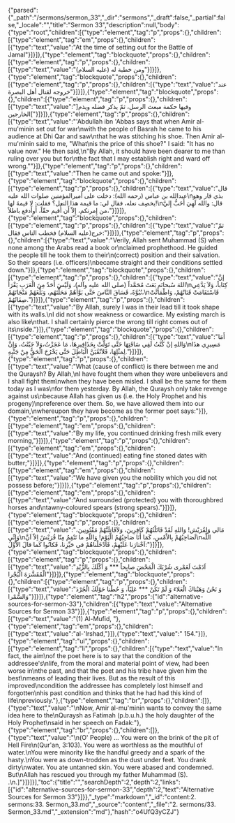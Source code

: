 {"parsed":{"_path":"/sermons/sermon_33","_dir":"sermons","_draft":false,"_partial":false,"_locale":"","title":"Sermon 33","description":null,"body":{"type":"root","children":[{"type":"element","tag":"p","props":{},"children":[{"type":"element","tag":"em","props":{},"children":[{"type":"text","value":"At the time of setting out for the Battle of Jamal"}]}]},{"type":"element","tag":"blockquote","props":{},"children":[{"type":"element","tag":"p","props":{},"children":[{"type":"text","value":"ومن خطبة له (عليه السلام)"}]}]},{"type":"element","tag":"blockquote","props":{},"children":[{"type":"element","tag":"p","props":{},"children":[{"type":"text","value":"عند خروجه لقتال أهل البصرة"}]}]},{"type":"element","tag":"blockquote","props":{},"children":[{"type":"element","tag":"p","props":{},"children":[{"type":"text","value":"]وفيها حكمة مبعث الرسل، ثمّ يذكر فضله ويذم الخارجين["}]}]},{"type":"element","tag":"p","props":{},"children":[{"type":"text","value":"'Abdullah ibn 'Abbas says that when Amir al-mu'minin set out for war\nwith the people of Basrah he came to his audience at Dhi Qar and saw\nthat he was stitching his shoe. Then Amir al-mu'minin said to me, \"What\nis the price of this shoe?\" I said: \"It has no value now.\" He then said,\n\"By Allah, it should have been dearer to me than ruling over you but for\nthe fact that I may establish right and ward off wrong.\""}]},{"type":"element","tag":"p","props":{},"children":[{"type":"text","value":"Then he came out and spoke:"}]},{"type":"element","tag":"blockquote","props":{},"children":[{"type":"element","tag":"p","props":{},"children":[{"type":"text","value":"قال عبدالله بن عباس (رحمه الله): دخلت على أَميرالمؤمنين صلوات الله عليه\nبذي قار وهو يخصِف نعله، فقال لي: ما قيمة هذا النعل؟ فقلت: لا قيمةَ لها!\nقال: والله لَهِيَ أَحَبُّ إِليَّ من إِمرتكم، إِلاّ أَن أُقيم حقّاً، أَوأَدفع باطلاً،"}]}]},{"type":"element","tag":"blockquote","props":{},"children":[{"type":"element","tag":"p","props":{},"children":[{"type":"text","value":"ثمّ خرج(عليه السلام) فخطب الناس فقال:"}]}]},{"type":"element","tag":"p","props":{},"children":[{"type":"text","value":"Verily, Allah sent Muhammad (S) when none among the Arabs read a book or\nclaimed prophethood. He guided the people till he took them to their\n(correct) position and their salvation. So their spears (i.e. officers)\nbecame straight and their conditions settled down."}]},{"type":"element","tag":"blockquote","props":{},"children":[{"type":"element","tag":"p","props":{},"children":[{"type":"text","value":"إنَّ اللهَ سُبحانَه بَعَثَ مُحَمَّداً (صلى الله عليه وآله)، وَلَيْسَ أَحَدٌ مِنَ الْعَرَبِ يَقْرَأُ\nكِتَاباً، وَلاَ يَدَّعِي نُبُوَّةً، فَسَاقَ النَّاسَ حَتَّى بَوَّأَهُمْ مَحَلَّتَهُم، وَبَلَّغَهُمْ مَنْجَاتَهُمْ،\nفَاسْتَقَامَتْ قَنَاتُهُمْ، وَاطْمَأَنَّتْ صِفَاتُهُمْ."}]}]},{"type":"element","tag":"p","props":{},"children":[{"type":"text","value":"By Allah, surely I was in their lead till it took shape with its walls.\nI did not show weakness or cowardice. My existing march is also like\nthat. I shall certainly pierce the wrong till right comes out of its\nside."}]},{"type":"element","tag":"blockquote","props":{},"children":[{"type":"element","tag":"p","props":{},"children":[{"type":"text","value":"أَمَا وَاللهِ إنْ كُنْتُ لَفِي سَاقَتِهَا حَتَّى تَوَلَّتْ بِحَذَافِيرِهَا، مَا عَجَزْتُ،وَلاَ جَبُنْتُ، وَإِنَّ\nمَسِيرِي هذَا لِمثْلِهَا، فَلاَنْقُبَنَّ الْبَاطِلَ حَتَّى يَخْرُجَ الْحَقُّ مِنْ جَنْبِهِ."}]}]},{"type":"element","tag":"p","props":{},"children":[{"type":"text","value":"What (cause of conflict) is there between me and the Quraysh? By Allah,\nI have fought them when they were unbelievers and I shall fight them\nwhen they have been misled. I shall be the same for them today as I was\nfor them yesterday. By Allah, the Quraysh only take revenge against us\nbecause Allah has given us (i.e. the Holy Prophet and his progeny)\npreference over them. So, we have allowed them into our domain,\nwhereupon they have become as the former poet says:"}]},{"type":"element","tag":"p","props":{},"children":[{"type":"element","tag":"em","props":{},"children":[{"type":"text","value":"By my life, you continued drinking fresh milk every morning,"}]}]},{"type":"element","tag":"p","props":{},"children":[{"type":"element","tag":"em","props":{},"children":[{"type":"text","value":"And (continued) eating fine stoned dates with butter;"}]}]},{"type":"element","tag":"p","props":{},"children":[{"type":"element","tag":"em","props":{},"children":[{"type":"text","value":"We have given you the nobility which you did not possess before;"}]}]},{"type":"element","tag":"p","props":{},"children":[{"type":"element","tag":"em","props":{},"children":[{"type":"text","value":"And surrounded (protected) you with thoroughbred horses and\ntawny-coloured spears (strong spears)."}]}]},{"type":"element","tag":"blockquote","props":{},"children":[{"type":"element","tag":"p","props":{},"children":[{"type":"text","value":"مَالي وَلِقُرَيْش! وَاللهِ لَقَدْ قَاتَلْتُهُمْ كَافِرِينَ، وَلاَقَاتِلَنَّهُمْ مَفْتُونِينَ، وَإِنِّي\nلَصَاحِبُهُمْ بِالاْمْسِ، كَمَا أَنَا صَاحِبُهُمُ الْيَوْمَ! وَاللّهِ ما تَنْقِمُ مِنّا قُرَيْشٌ اِلاّ اَنَّ\nاللّه اَخْتارَنا عَلَيْهِمْ، فَاَدْخَلْناهُمْ فى حَيِّزِنا، فَكانُوا كَما قالَ الاْوَّلُ:"}]}]},{"type":"element","tag":"blockquote","props":{},"children":[{"type":"element","tag":"p","props":{},"children":[{"type":"text","value":"اَدَمْتَ لَعَمْرى شُرْبَكَ الْمَحْضَ صابِحاً *** وَ اَكْلَكَ بِالزُّبْدِ الْمُقَشَّرَةَ الْبُجْرا"}]}]},{"type":"element","tag":"blockquote","props":{},"children":[{"type":"element","tag":"p","props":{},"children":[{"type":"text","value":"وَ نَحْنُ وَهَبْناكَ الْعَلاءَ وَ لَمْ تَكُنْ *** عَلِيّاً، وَ حُطْنا حَوْلَكَ الْجُرْدَ وَالسُّمْرا"}]}]},{"type":"element","tag":"h2","props":{"id":"alternative-sources-for-sermon-33"},"children":[{"type":"text","value":"Alternative Sources for Sermon 33"}]},{"type":"element","tag":"p","props":{},"children":[{"type":"text","value":"(1) Al-Mufid, "},{"type":"element","tag":"em","props":{},"children":[{"type":"text","value":"al-'Irshad,"}]},{"type":"text","value":" 154."}]},{"type":"element","tag":"ul","props":{},"children":[{"type":"element","tag":"li","props":{},"children":[{"type":"text","value":"In fact, the aim\nof the poet here is to say that the condition of the addressee's\nlife, from the moral and material point of view, had been worse in\nthe past, and that the poet and his tribe have given him the best\nmeans of leading their lives. But as the result of this improved\ncondition the addressee has completely lost himself and forgotten\nhis past condition and thinks that he had had this kind of life\npreviously."},{"type":"element","tag":"br","props":{},"children":[]},{"type":"text","value":"\nNow, Amir al-mu'minin wants to convey the same idea here to the\nQuraysh as Fatimah (p.b.u.h.) the holy daughter of the Holy Prophet\nsaid in her speech on Fadak:"},{"type":"element","tag":"br","props":{},"children":[]},{"type":"text","value":"\n(O' People) ... You were on the brink of the pit of Hell Fire\n(Qur'an, 3:103). You were as worthless as the mouthful of water.\nYou were minority like the handful greedy and a spark of the hasty.\nYou were as down-trodden as the dust under feet. You drank dirty\nwater. You ate untanned skin. You were abased and condemned. But\nAllah has rescued you through my father Muhammad (S). .\n.]"}]}]}],"toc":{"title":"","searchDepth":2,"depth":2,"links":[{"id":"alternative-sources-for-sermon-33","depth":2,"text":"Alternative Sources for Sermon 33"}]}},"_type":"markdown","_id":"content:2. sermons:33. Sermon_33.md","_source":"content","_file":"2. sermons/33. Sermon_33.md","_extension":"md"},"hash":"o4UfQ3yCZJ"}